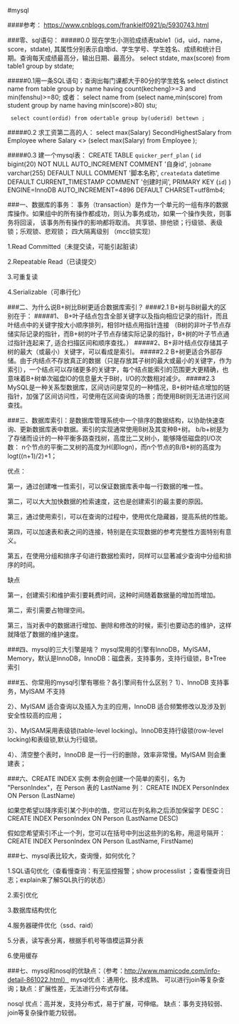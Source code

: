 #mysql

####参考： https://www.cnblogs.com/frankielf0921/p/5930743.html

###零、sql语句：
#####0.0 现在学生小测验成绩表table1（id，uid，name，score，stdate), 其属性分别表示自增id、学生学号、学生姓名、成绩和统计日期。查询每天成绩最高分，输出日期、最高分。
     select  stdate, max(score) from table1    group by stdate;

#####0.1用一条SQL语句：查询出每门课都大于80分的学生姓名
     select distinct name from table group by name having count(kecheng)>=3 and min(fenshu)>=80;
或者：
select name from (select name,min(score) from student group by name having min(score)>80) stu;

     select count(ordid) from odertable group by(uderid) bettewn ;

#####0.2 求工资第二高的人：
     select max(Salary) SecondHighestSalary from Employee where Salary <> (select max(Salary) from Employee );

#####0.3 建一个mysql表：
     CREATE TABLE `quicker_perf_plan` (
       `id` bigint(20) NOT NULL AUTO_INCREMENT COMMENT '自身id',
       `jobname` varchar(255) DEFAULT NULL COMMENT '脚本名称',
       `createdata` datetime DEFAULT CURRENT_TIMESTAMP COMMENT '创建时间',
        PRIMARY KEY (`id`)
     ) ENGINE=InnoDB AUTO_INCREMENT=4896 DEFAULT CHARSET=utf8mb4;


###一、数据库的事务：
事务（transaction）是作为一个单元的一组有序的数据库操作。如果组中的所有操作都成功，则认为事务成功，如果一个操作失败，则事务将回滚， 该事务所有操作的影响都将取消。
共享锁、排他锁；行级锁、表级锁；乐观锁、悲观锁；
四大隔离级别 （mcc锁实现） 

1.Read Committed（未提交读，可能引起脏读） 

2.Repeatable Read（已读提交） 

3.可重复读 

4.Serializable（可串行化）

###二、为什么说B+树比B树更适合数据库索引？
####2.1  B+树与B树最大的区别在于：
#####1、 B+叶子结点包含全部关键字以及指向相应记录的指针，而且叶结点中的关键字按大小顺序排列，相邻叶结点用指针连接
（B树的非叶子节点存储实际记录的指针，而B+树的叶子节点存储实际记录的指针，B+树的叶子节点通过指针连起来了, 适合扫描区间和顺序查找。）
#####2、B+非叶结点仅存储其子树的最大（或最小）关键字，可以看成是索引。
#####2.2  B+树更适合外部存储。由于内结点不存放真正的数据（只是存放其子树的最大或最小的关键字，作为索引），一个结点可以存储更多的关键字，每个结点能索引的范围更大更精确，也意味着B+树单次磁盘IO的信息量大于B树，I/O的次数相对减少。
#####2.3  MySQL是一种关系型数据库，区间访问是常见的一种情况，B+树叶结点增加的链指针，加强了区间访问性，可使用在区间查询的场景；而使用B树则无法进行区间查找。

###三、数据库索引：是数据库管理系统中一个排序的数据结构，以协助快速查询、更新数据库表中数据。索引的实现通常使用B树及其变种B+树。
b/b+树是为了存储而设计的一种平衡多路查找树，高度比二叉树小，能够降低磁盘的I/O次数： n个节点的平衡二叉树的高度为H(即logn)，而n个节点的B/B+树的高度为logt((n+1)/2)+1；

优点： 

第一，通过创建唯一性索引，可以保证数据库表中每一行数据的唯一性。

第二，可以大大加快数据的检索速度，这也是创建索引的最主要的原因。

第三，通过使用索引，可以在查询的过程中，使用优化隐藏器，提高系统的性能。

第四，可以加速表和表之间的连接，特别是在实现数据的参考完整性方面特别有意义。

第五，在使用分组和排序子句进行数据检索时，同样可以显著减少查询中分组和排序的时间。

缺点

第一，创建索引和维护索引要耗费时间，这种时间随着数据量的增加而增加。

第二，索引需要占物理空间。

第三，当对表中的数据进行增加、删除和修改的时候，索引也要动态的维护，这样就降低了数据的维护速度。

###四、mysql的三大引擎是啥？
mysql常用的引擎有InnoDB，MyISAM，Memory，默认是InnoDB，InnoDB：磁盘表，支持事务，支持行级锁，B+Tree索引

###五、你常用的mysql引擎有哪些？各引擎间有什么区别？ 
1）、InnoDB 支持事务，MyISAM 不支持

2）、MyISAM 适合查询以及插入为主的应用，InnoDB 适合频繁修改以及涉及到安全性较高的应用；

3）、MyISAM采用表级锁(table-level locking)。InnoDB支持行级锁(row-level locking)和表级锁,默认为行级锁。

4）、清空整个表时，InnoDB 是一行一行的删除，效率非常慢。MyISAM 则会重建表；

###六、CREATE INDEX 实例
本例会创建一个简单的索引，名为 "PersonIndex"，在 Person 表的 LastName 列：
CREATE INDEX PersonIndex   ON Person (LastName)

如果您希望以降序索引某个列中的值，您可以在列名称之后添加保留字 DESC：
CREATE INDEX PersonIndex   ON Person (LastName DESC) 

假如您希望索引不止一个列，您可以在括号中列出这些列的名称，用逗号隔开：
CREATE INDEX PersonIndex   ON Person (LastName, FirstName)


###七、mysql表比较大，查询慢，如何优化？

1.SQL语句优化（查看慢查询：有无监控报警；show processlist ；查看慢查询日志；explain来了解SQL执行的状态）

2.索引优化  

3.数据库结构优化  

4.服务器硬件优化（ssd、raid）  

5.分表，读写表分离，根据手机号等值模运算分表

6.使用缓存

###七、mysql和nosql的优缺点：（参考：http://www.mamicode.com/info-detail-861022.html）
mysql优点：通用化、技术成熟、 可以进行join等复杂查询；缺点：扩展性差，无法进行分布式存储。

nosql 优点：高并发，支持分布式，易于扩展，可伸缩。      缺点：事务支持较弱、 join等复杂操作能力较弱。
